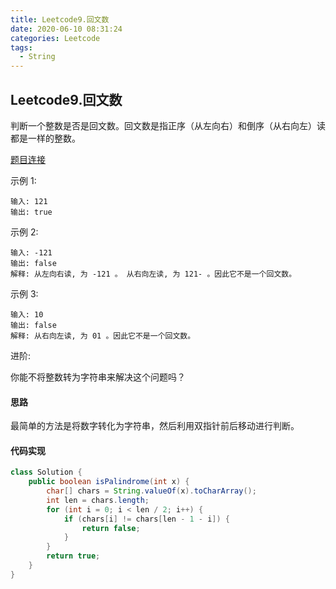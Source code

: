 ```yaml
---
title: Leetcode9.回文数
date: 2020-06-10 08:31:24
categories: Leetcode
tags:
  - String
---
```


## Leetcode9.回文数

判断一个整数是否是回文数。回文数是指正序（从左向右）和倒序（从右向左）读都是一样的整数。

[题目连接](https://leetcode-cn.com/problems/palindrome-number)

<!--more-->

示例 1:

```
输入: 121
输出: true
```



示例 2:

```
输入: -121
输出: false
解释: 从左向右读, 为 -121 。 从右向左读, 为 121- 。因此它不是一个回文数。
```



示例 3:

```
输入: 10
输出: false
解释: 从右向左读, 为 01 。因此它不是一个回文数。
```



进阶:

你能不将整数转为字符串来解决这个问题吗？



#### 思路

最简单的方法是将数字转化为字符串，然后利用双指针前后移动进行判断。



#### 代码实现

```java
class Solution {
    public boolean isPalindrome(int x) {
        char[] chars = String.valueOf(x).toCharArray();
        int len = chars.length;
        for (int i = 0; i < len / 2; i++) {
            if (chars[i] != chars[len - 1 - i]) {
                return false;
            }
        }
        return true;
    }
}
```



